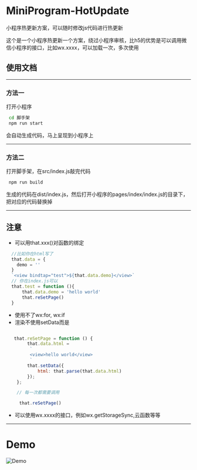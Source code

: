 # MiniProgram-HotUpdate
小程序热更新方案，可以随时修改js代码进行热更新

这个是一个小程序热更新一个方案，绕过小程序审核，比h5的优势是可以调用微信小程序的接口，比如wx.xxxx，可以加载一次，多次使用

## 使用文档
---
### 方法一
打开小程序
```cmd
 cd 脚手架
 npm run start
```
会自动生成代码，马上呈现到小程序上

---

### 方法二
打开脚手架，在src/index.js敲完代码
```cmd
 npm run build
```
生成的代码在dist/index.js，然后打开小程序的pages/index/index.js的目录下，把对应的代码替换掉

--- 
## 注意
- 可以用that.xxx()对函数的绑定
```javascript
  //比如你在html写了
  that.data = {
    demo = ''
  }
  `<view bindtap="test">${that.data.demo}</view>`
  // 你在index.js可以
  that.test = function (){
      that.data.demo = 'hello world'
      that.reSetPage()
  }
```
- 使用不了wx:for,  wx:if
- 渲染不使用setData而是
```javascript

   that.reSetPage = function () {
        that.data.html =
         `
         <view>hello world</view>
         `
        that.setData({
            html: that.parse(that.data.html)
        });
    };

    // 每一次都需要调用

     that.reSetPage()
```
- 可以使用wx.xxxx的接口，例如wx.getStorageSync,云函数等等

---
# Demo
![Demo](https://raw.githubusercontent.com/UncAnnyZ/MiniProgram-HotUpdate/main/images/demo.png)
